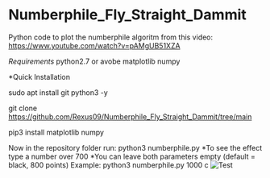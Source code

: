 # Numberphile_Fly_Straight_Dammit
Python code to plot the numberphile algoritm from this video: https://www.youtube.com/watch?v=pAMgUB51XZA

*Requirements*
python2.7 or avobe
matplotlib
numpy

*Quick Installation

sudo apt install git python3 -y

git clone https://github.com/Rexus09/Numberphile_Fly_Straight_Dammit/tree/main

pip3 install matplotlib numpy

Now in the repository folder run:
python3 numberphile.py <number of points> <color of points>
  *To see the effect type a number over 700
  *You can leave both parameters empty (default = black, 800 points)
 Example:
  python3 numberphile.py 1000 c 
![Test](https://drive.google.com/file/d/1SNTAFCOpsZ5JE3GOhye0Sr_o3P72eoak/view?usp=sharing, "Sample")
